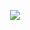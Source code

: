 <p align="center">
  <img src="https://i.pinimg.com/564x/f2/fc/5f/f2fc5f6fcaef8524dcd73a90fff23b94.jpg" />
</p>
